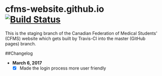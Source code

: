 # cfms-website.github.io [![Build Status](https://travis-ci.org/cfms-website/cfms-website.github.io.svg?branch=staging)](https://travis-ci.org/cfms-website/cfms-website.github.io)
This is the staging branch of the Canadian Federation of Medical Students' (CFMS) website which gets built by Travis-CI into the master (GitHub pages) branch.

##Changelog
- **March 6, 2017**
	- [x] Made the login process more user friendly